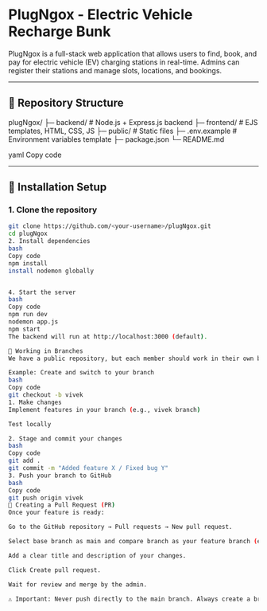 # PlugNgox - Electric Vehicle Recharge Bunk

PlugNgox is a full-stack web application that allows users to find, book, and pay for electric vehicle (EV) charging stations in real-time. Admins can register their stations and manage slots, locations, and bookings.

---

## 📁 Repository Structure

plugNgox/
├─ backend/ # Node.js + Express.js backend
├─ frontend/ # EJS templates, HTML, CSS, JS
├─ public/ # Static files
├─ .env.example # Environment variables template
├─ package.json
└─ README.md

yaml
Copy code

---

## 🔧 Installation Setup

### 1. Clone the repository
```bash
git clone https://github.com/<your-username>/plugNgox.git
cd plugNgox
2. Install dependencies
bash
Copy code
npm install
install nodemon globally


4. Start the server
bash
Copy code
npm run dev
nodemon app.js
npm start
The backend will run at http://localhost:3000 (default).

🌿 Working in Branches
We have a public repository, but each member should work in their own branch.

Example: Create and switch to your branch
bash
Copy code
git checkout -b vivek
1. Make changes
Implement features in your branch (e.g., vivek branch)

Test locally

2. Stage and commit your changes
bash
Copy code
git add .
git commit -m "Added feature X / Fixed bug Y"
3. Push your branch to GitHub
bash
Copy code
git push origin vivek
🔄 Creating a Pull Request (PR)
Once your feature is ready:

Go to the GitHub repository → Pull requests → New pull request.

Select base branch as main and compare branch as your feature branch (e.g., vivek).

Add a clear title and description of your changes.

Click Create pull request.

Wait for review and merge by the admin.

⚠️ Important: Never push directly to the main branch. Always create a branch and PR.


